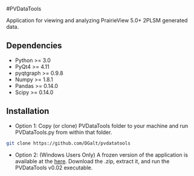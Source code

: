 #PVDataTools

Application for viewing and analyzing PrairieView 5.0+ 2PLSM generated data.


Dependencies
------------

* Python >= 3.0
* PyQt4 >= 4.11
* pyqtgraph >= 0.9.8
* Numpy >= 1.8.1
* Pandas >= 0.14.0
* Scipy >= 0.14.0


Installation
--------------
* Option 1: Copy (or clone) PVDataTools folder to your machine and run PVDataTools.py from within that folder.
```bash
git clone https://github.com/DGalt/pvdatatools
```
* Option 2: (Windows Users Only) A frozen version of the application is available at the [here](http://tinyurl.com/zs4x6gd). Download the .zip, extract it, and run the PVDataTools v0.02 executable.





